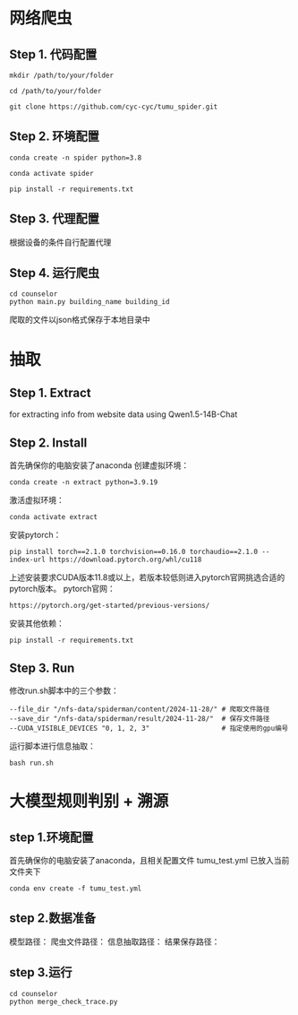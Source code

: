 # 网络爬虫

## **Step 1. 代码配置** 

```
mkdir /path/to/your/folder

cd /path/to/your/folder

git clone https://github.com/cyc-cyc/tumu_spider.git
```

## **Step 2. 环境配置**

```
conda create -n spider python=3.8

conda activate spider

pip install -r requirements.txt
```

## **Step 3. 代理配置**

根据设备的条件自行配置代理

## **Step 4. 运行爬虫**
```
cd counselor
python main.py building_name building_id
```

爬取的文件以json格式保存于本地目录中


# 抽取
## Step 1. Extract
for extracting info from website data using Qwen1.5-14B-Chat

## Step 2. Install
首先确保你的电脑安装了anaconda
创建虚拟环境：
```shell script
conda create -n extract python=3.9.19
```

激活虚拟环境：
```shell script
conda activate extract
```

安装pytorch：
```shell script
pip install torch==2.1.0 torchvision==0.16.0 torchaudio==2.1.0 --index-url https://download.pytorch.org/whl/cu118
```

上述安装要求CUDA版本11.8或以上，若版本较低则进入pytorch官网挑选合适的pytorch版本。
pytorch官网：
```shell script
https://pytorch.org/get-started/previous-versions/
```

安装其他依赖：
```shell script
pip install -r requirements.txt
```

## Step 3. Run
修改run.sh脚本中的三个参数：
```shell script
--file_dir "/nfs-data/spiderman/content/2024-11-28/" # 爬取文件路径
--save_dir "/nfs-data/spiderman/result/2024-11-28/"  # 保存文件路径
--CUDA_VISIBLE_DEVICES "0, 1, 2, 3"                  # 指定使用的gpu编号
```

运行脚本进行信息抽取：
```shell script
bash run.sh
```

# 大模型规则判别 + 溯源
## **step 1.环境配置**
首先确保你的电脑安装了anaconda，且相关配置文件 tumu_test.yml 已放入当前文件夹下
```
conda env create -f tumu_test.yml
```

## **step 2.数据准备**
模型路径：
爬虫文件路径：
信息抽取路径：
结果保存路径：
 
## **step 3.运行**
```
cd counselor
python merge_check_trace.py
```
